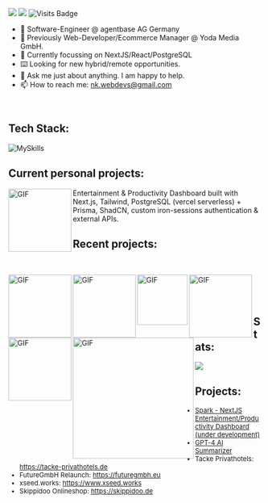 [<img src="https://img.shields.io/badge/linkedin-%230077B5.svg?&style=for-the-badge&logo=linkedin&logoColor=white" />](https://www.linkedin.com/in/nicolas-körner/) [<img src="https://img.shields.io/badge/gmail-%23EE0000.svg?&style=for-the-badge&logo=gmail&logoColor=white">](mailto:nk.webdevs@gmail.com)
![Visits Badge](https://badges.pufler.dev/visits/nkoerner93/nkoerner93?style=for-the-badge)

<p>
  
- 🔭 Software-Engineer @ agentbase AG Germany
- 🔭 Previously Web-Developer/Ecommerce Manager @ Yoda Media GmbH.
- 🤔 Currently focussing on NextJS/React/PostgreSQL
- ⌨️ Looking for new hybrid/remote opportunities.
- 💬 Ask me just about anything. I am happy to help.
- 📫 How to reach me: nk.webdevs@gmail.com
<br/>

</p>

<p>
  
## Tech Stack:

![MySkills](https://skillicons.dev/icons?i=html,css,tailwindcss,js,ts,react,nextjs,prisma,postgres,cypress)

</p>

## Current personal projects:


[<img align="left" alt="GIF" style="vertical-align:middle" src="https://github.com/user-attachments/assets/c939a2ae-5270-41b4-ace0-6d6a70ed7f08" width="125"/>](https://github.com/nkoerner93/spark)

Entertainment & Productivity Dashboard built with Next.js, Tailwind, PostgreSQL (vercel serverless) + Prisma, ShadCN, custom iron-sessions authentication & external APIs.

## Recent projects:

</br>
<p>
<!-- SkippiDoo Onlineshop -->

[<img align="left" alt="GIF" style="vertical-align:middle" src="https://github.com/user-attachments/assets/dee8de86-fa88-4fa3-99bd-1dc0a79597cc" width="125"/>](https://skippidoo.de)

<!-- Tacke Privathotels -->

[<img align="left" alt="GIF" style="vertical-align:middle" src="https://github.com/nkoerner93/nkoerner93/assets/47701736/34f11389-79fe-4f11-8e94-aaf7063377db" width="125"/>](https://tacke-privathotels.de)

<!-- Future GmbH -->

[<img align="left" alt="GIF" style="vertical-align:middle" src="https://github.com/nkoerner93/nkoerner93/assets/47701736/9486e27d-54a4-4e2c-85fa-d26943f7c6d4" width="100"/>](https://futuregmbh.eu)

<!-- xseed.works -->

[<img align="left" alt="GIF" style="vertical-align:middle" src="https://github.com/nkoerner93/nkoerner93/assets/47701736/7944b509-ab47-4bcb-92b1-5a139f03dfec" width="125"/>](https://xseed.works)

<!-- PBCN -->

[<img align="left" alt="GIF" style="vertical-align:middle" src="https://github.com/nkoerner93/nkoerner93/assets/47701736/8c1d60b5-077d-458c-a71f-17e154618e3f" width="125"/>](https://pbcn.de)

<!-- Wecotel -->

[<img align="left" alt="GIF" style="vertical-align:middle" src="https://github.com/nkoerner93/nkoerner93/assets/47701736/09a91490-943d-465b-ab91-3b3bb4e7fd1f" width="240"/>](https://wecotel.de)

</p>
<br/>
<br/>
<br/>
</p>

## Stats:

<p align="left"> 
  <img src="https://github-readme-streak-stats.herokuapp.com/?user=nkoerner93&theme=blue-green" />

</p>

## Projects:

<font size = "2">

- [Spark - NextJS Entertainment/Productivity Dashboard (under development)](https://github.com/nkoerner93/spark)
- [GPT-4 AI Summarizer](https://github.com/nkoerner93/GPT4-URL-Article-Summarizer)
- Tacke Privathotels: https://tacke-privathotels.de
- FutureGmbH Relaunch: https://futuregmbh.eu
- xseed.works: https://www.xseed.works
- Skippidoo Onlineshop: https://skippidoo.de

</font>
